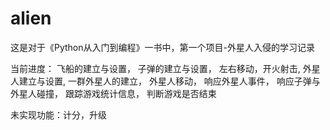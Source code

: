 # alien

这是对于《Python从入门到编程》一书中，第一个项目-外星人入侵的学习记录

当前进度：
飞船的建立与设置，
子弹的建立与设置，
左右移动，开火射击,
外星人建立与设置,
一群外星人的建立，
外星人移动，
响应外星人事件，
响应子弹与外星人碰撞，
跟踪游戏统计信息，
判断游戏是否结束

未实现功能：计分，升级

